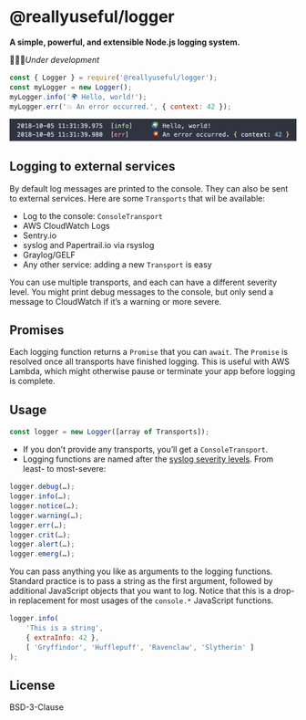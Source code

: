 # @reallyuseful/logger

**A simple, powerful, and extensible Node.js logging system.**

👷🏼‍♀️*Under development*

```javascript
const { Logger } = require('@reallyuseful/logger');
const myLogger = new Logger();
myLogger.info('🌍 Hello, world!');
myLogger.err('💥 An error occurred.', { context: 42 });
```

![Screenshot](/screenshot.png)

## Logging to external services

By default log messages are printed to the console. They can also be sent to external services. Here are some `Transports` that wil be available:

- Log to the console: `ConsoleTransport`
- AWS CloudWatch Logs
- Sentry.io
- syslog and Papertrail.io via rsyslog
- Graylog/GELF
- Any other service: adding a new `Transport` is easy

You can use multiple transports, and each can have a different severity level. You might print debug messages to the console, but only send a message to CloudWatch if it’s a warning or more severe.

## Promises

Each logging function returns a `Promise` that you can `await`. The `Promise` is resolved once all transports have finished logging. This is useful with AWS Lambda, which might otherwise pause or terminate your app before logging is complete.

## Usage

```javascript
const logger = new Logger([array of Transports]);
```

* If you don’t provide any transports, you’ll get a `ConsoleTransport`.
* Logging functions are named after the [syslog severity levels](https://en.wikipedia.org/wiki/Syslog#Severity_level). From least- to most-severe:

```javascript
logger.debug(…);
logger.info(…);
logger.notice(…);
logger.warning(…);
logger.err(…);
logger.crit(…);
logger.alert(…);
logger.emerg(…);
```

You can pass anything you like as arguments to the logging functions. Standard practice is to pass a string as the first argument, followed by additional JavaScript objects that you want to log. Notice that this is a drop-in replacement for most usages of the `console.*` JavaScript functions.

```javascript
logger.info(
    'This is a string', 
    { extraInfo: 42 }, 
    [ 'Gryffindor', 'Hufflepuff', 'Ravenclaw', 'Slytherin' ]
);
```

## License

BSD-3-Clause

